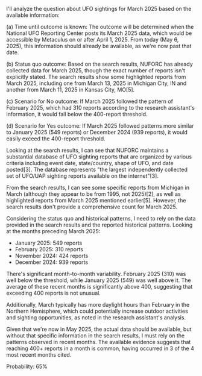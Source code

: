 I'll analyze the question about UFO sightings for March 2025 based on the available information:

(a) Time until outcome is known: The outcome will be determined when the National UFO Reporting Center posts its March 2025 data, which would be accessible by Metaculus on or after April 1, 2025. From today (May 6, 2025), this information should already be available, as we're now past that date.

(b) Status quo outcome: Based on the search results, NUFORC has already collected data for March 2025, though the exact number of reports isn't explicitly stated. The search results show some highlighted reports from March 2025, including one from March 13, 2025 in Michigan City, IN and another from March 11, 2025 in Kansas City, MO[5].

(c) Scenario for No outcome: If March 2025 followed the pattern of February 2025, which had 310 reports according to the research assistant's information, it would fall below the 400-report threshold.

(d) Scenario for Yes outcome: If March 2025 followed patterns more similar to January 2025 (549 reports) or December 2024 (939 reports), it would easily exceed the 400-report threshold.

Looking at the search results, I can see that NUFORC maintains a substantial database of UFO sighting reports that are organized by various criteria including event date, state/country, shape of UFO, and date posted[3]. The database represents "the largest independently collected set of UFO/UAP sighting reports available on the internet"[3].

From the search results, I can see some specific reports from Michigan in March (although they appear to be from 1995, not 2025)[2], as well as highlighted reports from March 2025 mentioned earlier[5]. However, the search results don't provide a comprehensive count for March 2025.

Considering the status quo and historical patterns, I need to rely on the data provided in the search results and the reported historical patterns. Looking at the months preceding March 2025:
- January 2025: 549 reports
- February 2025: 310 reports
- November 2024: 424 reports
- December 2024: 939 reports

There's significant month-to-month variability. February 2025 (310) was well below the threshold, while January 2025 (549) was well above it. The average of these recent months is significantly above 400, suggesting that exceeding 400 reports is not unusual.

Additionally, March typically has more daylight hours than February in the Northern Hemisphere, which could potentially increase outdoor activities and sighting opportunities, as noted in the research assistant's analysis.

Given that we're now in May 2025, the actual data should be available, but without that specific information in the search results, I must rely on the patterns observed in recent months. The available evidence suggests that reaching 400+ reports in a month is common, having occurred in 3 of the 4 most recent months cited.

Probability: 65%